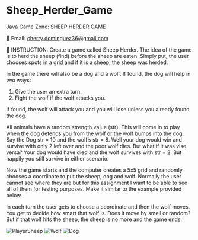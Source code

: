 # Sheep_Herder_Game

Java Game Zone: SHEEP HERDER GAME

📧 Email: cherry.dominguez36@gmail.com

📝 INSTRUCTION: 
Create a game called Sheep Herder. The idea of the game is to herd the sheep
(find) before the sheep are eaten. Simply put, the user chooses spots in a grid and 
if it is a sheep, the sheep was herded.

In the game there will also be a dog and a wolf. If found, the dog will help in two 
ways: 
1. Give the user an extra turn.
2. Fight the wolf if the wolf attacks you.

If found, the wolf will attack you and you will lose unless you already found the 
dog. 

All animals have a random strength value (str). This will come in to play when the 
dog defends you from the wolf or the wolf bumps into the dog. Say the Dog str = 
10 and the wolf’s str = 8. Well your dog would win and survive with only 2 left 
over and the poor wolf dies. But what if it was vise versa? Your dog would have 
died and the wolf survives with str = 2. But happily you still survive in either 
scenario. 

Now the game starts and the computer creates a 5x5 grid and randomly chooses a 
coordinate to put the sheep, dog and wolf. Normally the user cannot see where
they are but for this assignment I want to be able to see all of them for testing 
purposes. Make it similar to the example provided below.

In each turn the user gets to choose a coordinate and then the wolf moves. You 
get to decide how smart that wolf is. Does it move by smell or random? But if 
that wolf hits the sheep, the sheep is no more and the game ends.

![PlayerSheep](https://user-images.githubusercontent.com/105072341/193643043-947be15d-aa38-4c88-894c-8f067a6b8528.jpg)
![Wolf](https://user-images.githubusercontent.com/105072341/193643597-de919b4e-6d54-4de1-80ac-4e876cd1d015.jpg)
![Dog](https://user-images.githubusercontent.com/105072341/193643669-f9d381f3-0e67-4d60-8291-1a131f433c18.jpg)



